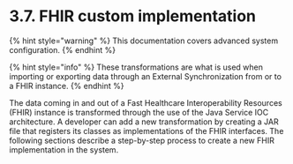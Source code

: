 # 3.7. FHIR custom implementation

{% hint style="warning" %}
This documentation covers advanced system configuration.
{% endhint %}

{% hint style="info" %}
These transformations are what is used when importing or exporting data through an External Synchronization from or to a FHIR instance.
{% endhint %}

The data coming in and out of a Fast Healthcare Interoperability Resources (FHIR) instance is transformed through the use of the Java Service IOC architecture. A developer can add a new transformation by creating a JAR file that registers its classes as implementations of the FHIR interfaces. The following sections describe a step-by-step process to create a new FHIR implementation in the system.
